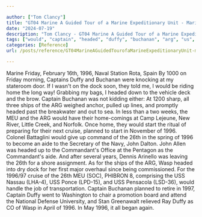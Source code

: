 ```yaml
---

author: ["Tom Clancy"]
title: "GT04 Marine A Guided Tour of a Marine Expeditionary Unit - Marine_split_159.html"
date: "2024-07-19"
description: "Tom Clancy - GT04 Marine A Guided Tour of a Marine Expeditionary Unit"
tags: ["would", "captain", "headed", "duffy", "buchanan", "arg", "us", "friday", "dock", "home", "ship", "meu", "start", "cruise", "planned", "aide", "john", "commandant", "wasp", "marine", "february", "naval", "station", "rota", "spain"]
categories: [Reference]
url: /posts/reference/GT04MarineAGuidedTourofaMarineExpeditionaryUnit-marinesplit159html

---
```



Marine
Friday, February 16th, 1996, Naval Station Rota, Spain
By 1000 on Friday morning, Captains Duffy and Buchanan were knocking at my stateroom door. If I wasn't on the dock soon, they told me, I would be riding home the long way! Grabbing my bags, I headed down to the vehicle deck and the brow. Captain Buchanan was not kidding either: At 1200 sharp, all three ships of the ARG weighed anchor, pulled up lines, and promptly headed past the breakwater and out to sea. In less than a two weeks, the MEU and the ARG would have their home-comings at Camp Lejeune, New River, Little Creek, and Norfolk. Once home, they would start the ritual of preparing for their next cruise, planned to start in November of 1996. Colonel Battaglini would give up command of the 26th in the spring of 1996 to become an aide to the Secretary of the Navy, John Dalton. John Allen was headed up to the Commandant's Office at the Pentagon as the Commandant's aide. And after several years, Dennis Arinello was leaving the 26th for a shore assignment.
As for the ships of the ARG, Wasp headed into dry dock for her first major overhaul since being commissioned. For the 1996/97 cruise of the 26th MEU (SOC), PHIBRON 8, comprising the USS Nassau (LHA-4), USS Ponce (LPD-15), and USS Pensacola (LSD-36), would handle the job of transportation. Captain Buchanan planned to retire in 1997, Captain Duffy went to Washington to chair a promotion board and attend the National Defense University, and Stan Greenawalt relieved Ray Duffy as CO of Wasp in April of 1996.
In May 1996, it all began again.
